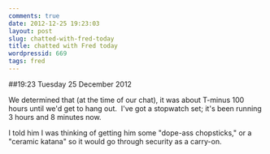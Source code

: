 ```yaml
---
comments: true
date: 2012-12-25 19:23:03
layout: post
slug: chatted-with-fred-today
title: chatted with Fred today
wordpressid: 669
tags: fred
---
```


##19:23 Tuesday 25 December 2012

We determined that (at the time of our chat), it was about T-minus 100 hours until we'd get to hang out.  I've got a stopwatch set; it's been running 3 hours and 8 minutes now.

I told him I was thinking of getting him some "dope-ass chopsticks," or a "ceramic katana" so it would go through security as a carry-on.
